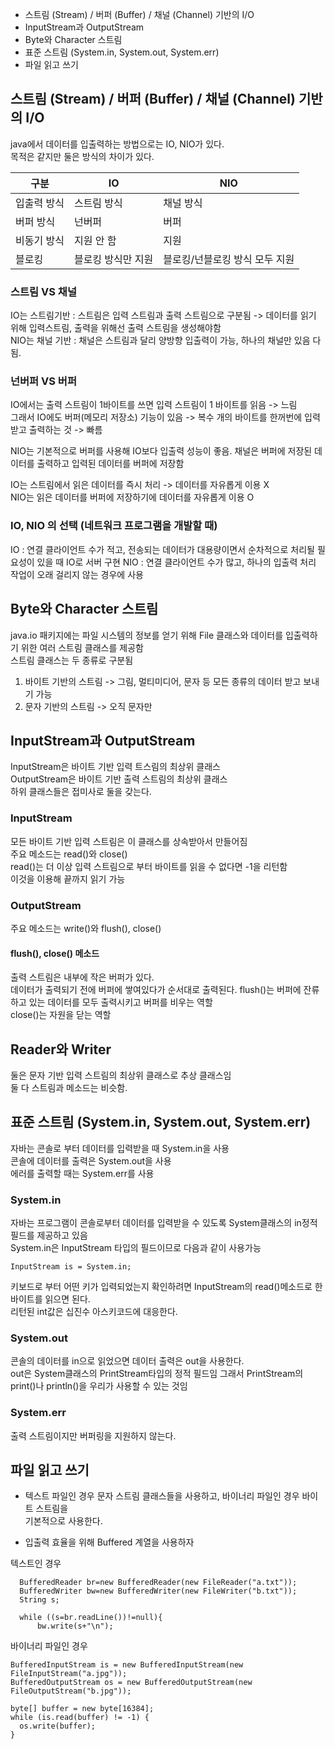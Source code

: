 * 스트림 (Stream) / 버퍼 (Buffer) / 채널 (Channel) 기반의 I/O
* InputStream과 OutputStream
* Byte와 Character 스트림
* 표준 스트림 (System.in, System.out, System.err)
* 파일 읽고 쓰기

## 스트림 (Stream) / 버퍼 (Buffer) / 채널 (Channel) 기반의 I/O

java에서 데이터를 입출력하는 방법으로는 IO, NIO가 있다.  
목적은 같지만 둘은 방식의 차이가 있다.

| 구분 | IO | NIO |
|---|---|---|
| 입출력 방식 | 스트림 방식 | 채널 방식 |
| 버퍼 방식 | 넌버퍼 | 버퍼 |
| 비동기 방식 | 지원 안 함 | 지원 |
| 블로킹 | 블로킹 방식만 지원 | 블로킹/넌블로킹 방식 모두 지원 |

### 스트림 VS 채널

IO는 스트림기반 : 스트림은 입력 스트림과 출력 스트림으로 구분됨 -> 데이터를 읽기 위해 입력스트림, 출력을 위해선 출력 스트림을 생성해야함  
NIO는 채널 기반 : 채널은 스트림과 달리 양방향 입출력이 가능, 하나의 채널만 있음 다 됨.

### 넌버퍼 VS 버퍼

IO에서는 출력 스트림이 1바이트를 쓰면 입력 스트림이 1 바이트를 읽음 -> 느림  
그래서 IO에도 버퍼(메모리 저장소) 기능이 있음 -> 복수 개의 바이트를 한꺼번에 입력받고 출력하는 것 -> 빠름

NIO는 기본적으로 버퍼를 사용해 IO보다 입출력 성능이 좋음. 채널은 버퍼에 저장된 데이터를 출력하고 입력된 데이터를 버퍼에 저장함

IO는 스트림에서 읽은 데이터를 즉시 처리 -> 데이터를 자유롭게 이용 X  
NIO는 읽은 데이터를 버퍼에 저장하기에 데이터를 자유롭게 이용 O

### IO, NIO 의 선택 (네트워크 프로그램을 개발할 때)

IO : 연결 클라이언트 수가 적고, 전송되는 데이터가 대용량이면서 순차적으로 처리될 필요성이 있을 때 IO로 서버 구현 NIO : 연결 클라이언트 수가 많고, 하나의 입출력 처리 작업이 오래 걸리지 않는 경우에
사용

## Byte와 Character 스트림

java.io 패키지에는 파일 시스템의 정보를 얻기 위해 File 클래스와 데이터를 입출력하기 위한 여러 스트림 클래스를 제공함  
스트림 클래스는 두 종류로 구분됨

1. 바이트 기반의 스트림 -> 그림, 멀티미디어, 문자 등 모든 종류의 데이터 받고 보내기 가능
2. 문자 기반의 스트림 -> 오직 문자만

## InputStream과 OutputStream

InputStream은 바이트 기반 입력 트스림의 최상위 클래스  
OutputStream은 바이트 기반 출력 스트림의 최상위 클래스  
하위 클래스들은 접미사로 둘을 갖는다.

### InputStream

모든 바이트 기반 입력 스트림은 이 클래스를 상속받아서 만들어짐  
주요 메소드는 read()와 close()  
read()는 더 이상 입력 스트림으로 부터 바이트를 읽을 수 없다면 -1을 리턴함  
이것을 이용해 끝까지 읽기 가능

### OutputStream

주요 메소드는 write()와 flush(), close()

#### flush(), close() 메소드

출력 스트림은 내부에 작은 버퍼가 있다.  
데이터가 출력되기 전에 버퍼에 쌓여있다가 순서대로 출력된다. flush()는 버퍼에 잔류하고 있는 데이터를 모두 출력시키고 버퍼를 비우는 역할  
close()는 자원을 닫는 역할

## Reader와 Writer

둘은 문자 기반 입력 스트림의 최상위 클래스로 추상 클래스임  
둘 다 스트림과 메소드는 비슷함.

## 표준 스트림 (System.in, System.out, System.err)

자바는 콘솔로 부터 데이터를 입력받을 때 System.in을 사용  
콘솔에 데이터를 출력은 System.out을 사용  
에러를 출력할 때는 System.err를 사용

### System.in

자바는 프로그램이 콘솔로부터 데이터를 입력받을 수 있도록 System클래스의 in정적 필드를 제공하고 있음  
System.in은 InputStream 타입의 필드이므로 다음과 같이 사용가능

    InputStream is = System.in;

키보드로 부터 어떤 키가 입력되었는지 확인하려면 InputStream의 read()메소드로 한 바이트를 읽으면 된다.  
리턴된 int값은 십진수 아스키코드에 대응한다.

### System.out

콘솔의 데이터를 in으로 읽었으면 데이터 출력은 out을 사용한다.  
out은 System클래스의 PrintStream타입의 정적 필드임 그래서 PrintStream의 print()나 println()을 우리가 사용할 수 있는 것임

### System.err

출력 스트림이지만 버퍼링을 지원하지 않는다.

## 파일 읽고 쓰기

* 텍스트 파일인 경우 문자 스트림 클래스들을 사용하고, 바이너리 파일인 경우 바이트 스트림을  
  기본적으로 사용한다.

* 입출력 효율을 위해 Buffered 계열을 사용하자

텍스트인 경우

      BufferedReader br=new BufferedReader(new FileReader("a.txt"));
      BufferedWriter bw=new BufferedWriter(new FileWriter("b.txt"));
      String s;

      while ((s=br.readLine())!=null){
          bw.write(s+"\n");

바이너리 파일인 경우
    
    BufferedInputStream is = new BufferedInputStream(new FileInputStream("a.jpg"));
    BufferedOutputStream os = new BufferedOutputStream(new FileOutputStream("b.jpg"));
    
    byte[] buffer = new byte[16384];
    while (is.read(buffer) != -1) {
      os.write(buffer);
    }
